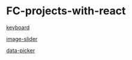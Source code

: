 # FC-projects-with-react

[keyboard](.keyboard/keyboard.md)

[image-slider](./image-slider/image-slider.md)

[data-picker](./data-picker/data-picker.md)
